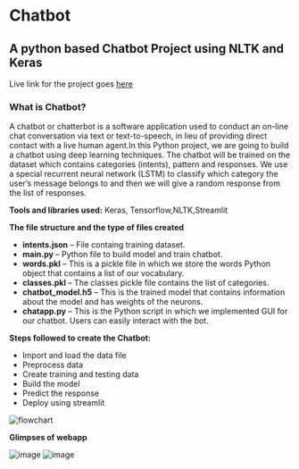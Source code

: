 # Chatbot
## A python based Chatbot Project using NLTK and Keras

Live link for the project goes [here](https://share.streamlit.io/atinder01/chatbot/main/chatapp.py)

### What is Chatbot?

A chatbot or chatterbot is a software application used to conduct an on-line chat conversation via text or text-to-speech, in lieu of providing direct contact with a live human agent.In this Python project, we are going to build a chatbot using deep learning techniques. The chatbot will be trained on the dataset which contains categories (intents), pattern and responses. We use a special recurrent neural network (LSTM) to classify which category the user’s message belongs to and then we will give a random response from the list of responses.

**Tools and libraries used:** Keras, Tensorflow,NLTK,Streamlit

**The file structure and the type of files created**
* **intents.json** – File containg training dataset.
* **main.py** – Python file to build model and train chatbot.
* **words.pkl** – This is a pickle file in which we store the words Python object that contains a list of our vocabulary.
* **classes.pkl** – The classes pickle file contains the list of categories.
* **chatbot_model.h5** – This is the trained model that contains information about the model and has weights of the neurons.
* **chatapp.py** – This is the Python script in which we implemented GUI for our chatbot. Users can easily interact with the bot.

**Steps followed to create the Chatbot:**

* Import and load the data file
* Preprocess data
* Create training and testing data
* Build the model
* Predict the response
* Deploy using streamlit

![flowchart](https://user-images.githubusercontent.com/67895402/141610865-fb25a406-c611-4d7e-b142-364052629ded.png)
 
**Glimpses of webapp**

![image](https://user-images.githubusercontent.com/67895402/141611068-461d2e37-c994-44a0-9e37-5b5204c5a7ff.png)
![image](https://user-images.githubusercontent.com/67895402/141611082-752a8510-6683-40aa-9e66-e9fb4819c0a6.png)


